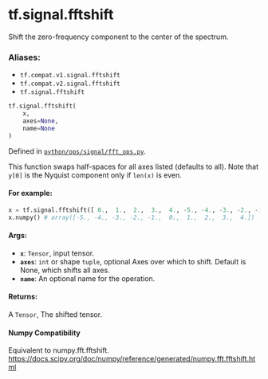 <div itemscope itemtype="http://developers.google.com/ReferenceObject">
<meta itemprop="name" content="tf.signal.fftshift" />
<meta itemprop="path" content="Stable" />
</div>

# tf.signal.fftshift

Shift the zero-frequency component to the center of the spectrum.

### Aliases:

* `tf.compat.v1.signal.fftshift`
* `tf.compat.v2.signal.fftshift`
* `tf.signal.fftshift`

``` python
tf.signal.fftshift(
    x,
    axes=None,
    name=None
)
```



Defined in [`python/ops/signal/fft_ops.py`](/code/stable/tensorflow/python/ops/signal/fft_ops.py).

<!-- Placeholder for "Used in" -->

This function swaps half-spaces for all axes listed (defaults to all).
Note that ``y[0]`` is the Nyquist component only if ``len(x)`` is even.



#### For example:



```python
x = tf.signal.fftshift([ 0.,  1.,  2.,  3.,  4., -5., -4., -3., -2., -1.])
x.numpy() # array([-5., -4., -3., -2., -1.,  0.,  1.,  2.,  3.,  4.])
```

#### Args:


* <b>`x`</b>: `Tensor`, input tensor.
* <b>`axes`</b>: `int` or shape `tuple`, optional Axes over which to shift.  Default is
  None, which shifts all axes.
* <b>`name`</b>: An optional name for the operation.


#### Returns:

A `Tensor`, The shifted tensor.


#### Numpy Compatibility
Equivalent to numpy.fft.fftshift.
https://docs.scipy.org/doc/numpy/reference/generated/numpy.fft.fftshift.html


